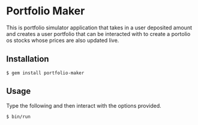# Portfolio Maker
This is portfolio simulator application that takes in a user deposited amount and creates a user portfolio that can be interacted with to create a portolio os stocks whose prices are also updated live. 

## Installation

    $ gem install portfolio-maker

## Usage

Type the following and then interact with the options provided.

    $ bin/run

